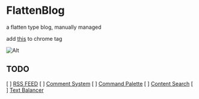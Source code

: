 # FlattenBlog

a flatten type blog, manually managed

add [this](https://webassembly.studio/) to chrome tag

![Alt](https://repobeats.axiom.co/api/embed/244846fba756517e0875e7b1ecc01ae2d82cbd25.svg "Repobeats analytics image")

## TODO
[ ] [RSS FEED](https://easonchang.com/posts/rss-feed)
[ ] [Comment System](https://easonchang.com/posts/giscus-comment-system)
[ ] [Command Palette](https://easonchang.com/posts/kbar-command-palette)
[ ] [Content Search](https://easonchang.com/posts/kbar-post-search)
[ ] [Text Balancer](https://github.com/shuding/react-wrap-balancer)
